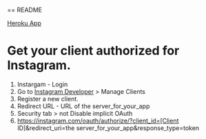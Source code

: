 == README

[Heroku App](http://instagram-proba.herokuapp.com/)

# Get your client authorized for Instagram. 

1. Instargam - Login 
2. Go to [Instagram Developer](https://www.instagram.com/developer/) > Manage Clients
3. Register a new client. 
4. Redirect URL - URL of the server_for_your_app
5. Security tab > not Disable implicit OAuth
6. https://instagram.com/oauth/authorize/?client_id=[Client ID]&redirect_uri=the server_for_your_app&response_type=token
